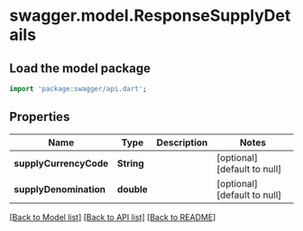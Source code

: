 # swagger.model.ResponseSupplyDetails

## Load the model package
```dart
import 'package:swagger/api.dart';
```

## Properties
Name | Type | Description | Notes
------------ | ------------- | ------------- | -------------
**supplyCurrencyCode** | **String** |  | [optional] [default to null]
**supplyDenomination** | **double** |  | [optional] [default to null]

[[Back to Model list]](../README.md#documentation-for-models) [[Back to API list]](../README.md#documentation-for-api-endpoints) [[Back to README]](../README.md)

